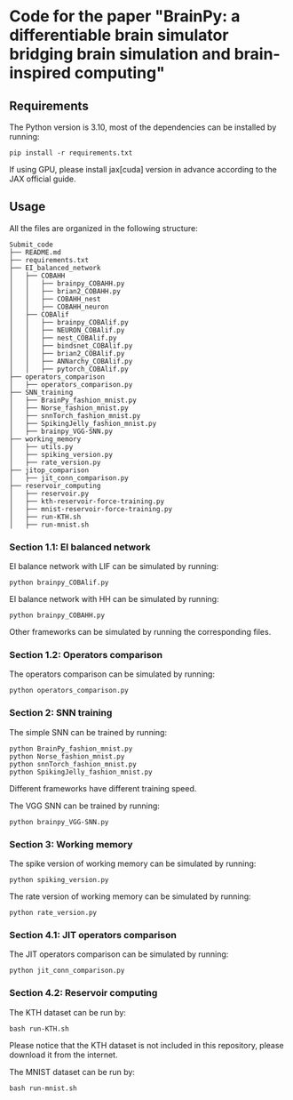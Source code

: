 # Code for the paper "BrainPy: a differentiable brain simulator bridging brain simulation and brain-inspired computing"

## Requirements
The Python version is 3.10, most of the dependencies can be installed by running:
```
pip install -r requirements.txt
```
If using GPU, please install jax[cuda] version in advance according to the JAX official guide.

## Usage
All the files are organized in the following structure:
```
Submit_code
├── README.md
├── requirements.txt
├── EI_balanced_network
│   ├── COBAHH
│   │   ├── brainpy_COBAHH.py
│   │   ├── brian2_COBAHH.py
│   │   ├── COBAHH_nest
│   │   ├── COBAHH_neuron
│   ├── COBAlif
│   │   ├── brainpy_COBAlif.py
│   │   ├── NEURON_COBAlif.py
│   │   ├── nest_COBAlif.py
│   │   ├── bindsnet_COBAlif.py
│   │   ├── brian2_COBAlif.py
│   │   ├── ANNarchy_COBAlif.py
│   │   ├── pytorch_COBAlif.py
├── operators_comparison
│   ├── operators_comparison.py
├── SNN_training
│   ├── BrainPy_fashion_mnist.py
│   ├── Norse_fashion_mnist.py
│   ├── snnTorch_fashion_mnist.py
│   ├── SpikingJelly_fashion_mnist.py
│   ├── brainpy_VGG-SNN.py
├── working_memory
│   ├── utils.py
│   ├── spiking_version.py
│   ├── rate_version.py
├── jitop_comparison
│   ├── jit_conn_comparison.py
├── reservoir_computing
│   ├── reservoir.py
│   ├── kth-reservoir-force-training.py
│   ├── mnist-reservoir-force-training.py
│   ├── run-KTH.sh
│   ├── run-mnist.sh
```

### Section 1.1: EI balanced network
EI balance network with LIF can be simulated by running:
```
python brainpy_COBAlif.py
```
EI balance network with HH can be simulated by running:
```
python brainpy_COBAHH.py
```
Other frameworks can be simulated by running the corresponding files.

### Section 1.2: Operators comparison
The operators comparison can be simulated by running:
```
python operators_comparison.py
```

### Section 2: SNN training
The simple SNN can be trained by running:
```
python BrainPy_fashion_mnist.py
python Norse_fashion_mnist.py
python snnTorch_fashion_mnist.py
python SpikingJelly_fashion_mnist.py
```
Different frameworks have different training speed.

The VGG SNN can be trained by running:
```
python brainpy_VGG-SNN.py
```

### Section 3: Working memory
The spike version of working memory can be simulated by running:
```
python spiking_version.py
```
The rate version of working memory can be simulated by running:
```
python rate_version.py
```

### Section 4.1: JIT operators comparison
The JIT operators comparison can be simulated by running:
```
python jit_conn_comparison.py
```

### Section 4.2: Reservoir computing
The KTH dataset can be run by:
```
bash run-KTH.sh
```
Please notice that the KTH dataset is not included in this repository, please download it from the internet.

The MNIST dataset can be run by:
```
bash run-mnist.sh
```
